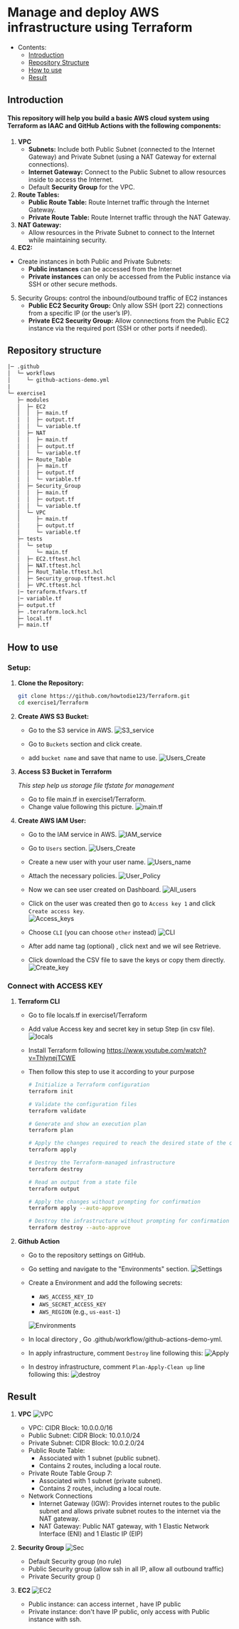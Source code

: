 # Manage and deploy AWS infrastructure using Terraform

<!-- @import "[TOC]" {cmd="toc" depthFrom=1 depthTo=6 orderedList=false} -->
<!-- code_chunk_output -->

* Contents:
    * [Introduction](#introduction)
    * [Repository Structure](#repository-structure)
    * [How to use](#How-to-use)
    * [Result](#Result)
<!-- /code_chunk_output -->



## Introduction

#### This repository will help you build a basic AWS cloud system using Terraform as IAAC and GitHub Actions with the following components:
1. **VPC** 
   - **Subnets:** Include both Public Subnet (connected to the Internet Gateway) and Private Subnet (using a NAT Gateway for external connections).
   - **Internet Gateway:** Connect to the Public Subnet to allow resources inside to access the Internet.
   -  Default **Security Group** for the VPC.		
2. **Route Tables:** 
   - **Public Route Table:** Route Internet traffic through the Internet Gateway.
   - **Private Route Table:** Route Internet traffic through the NAT Gateway.
3. **NAT Gateway:** 
   - Allow resources in the Private Subnet to connect to the Internet while maintaining security.
4. **EC2:** 
 - Create instances in both Public and Private Subnets:
   - **Public instances** can be accessed from the Internet 
   - **Private instances** can only be accessed from the Public instance via SSH or other secure methods.
5. Security Groups: control the inbound/outbound traffic of EC2 instances 
   - **Public EC2 Security Group:** Only allow SSH (port 22) connections from a specific IP (or the user’s IP).
   - **Private EC2 Security Group:** Allow connections from the Public EC2 instance via the required port (SSH or other ports if needed).


## Repository structure
```txt
|─ .github
│  └─ workflows
│     └─ github-actions-demo.yml
|
└─ exercise1
   ├─ modules
   │  ├─ EC2
   │  │  ├─ main.tf
   │  │  ├─ output.tf
   │  │  └─ variable.tf
   │  ├─ NAT
   │  │  ├─ main.tf
   │  │  ├─ output.tf
   │  │  └─ variable.tf
   │  ├─ Route_Table
   │  │  ├─ main.tf
   │  │  ├─ output.tf
   │  │  └─ variable.tf
   │  ├─ Security_Group
   │  │  ├─ main.tf
   │  │  ├─ output.tf
   │  │  └─ variable.tf
   │  └─ VPC
   │     ├─ main.tf
   │     ├─ output.tf
   │     └─ variable.tf
   ├─ tests
   │  └─ setup
   │     └─ main.tf
   │  ├─ EC2.tftest.hcl
   │  ├─ NAT.tftest.hcl
   │  ├─ Rout_Table.tftest.hcl
   │  ├─ Security_group.tftest.hcl
   │  ├─ VPC.tftest.hcl
   |─ terraform.tfvars.tf
   |─ variable.tf
   ├─ output.tf
   ├─ .terraform.lock.hcl
   ├─ local.tf
   ├─ main.tf
```
## How to use
### **Setup:**

1. **Clone the Repository:**
   ```bash
   git clone https://github.com/howtodie123/Terraform.git
   cd exercise1/Terraform
   ```

1. **Create AWS S3 Bucket:**
   - Go to the S3 service in AWS.
   ![S3_service](assets/S3_service.png)

   - Go to ``Buckets`` section and click create.
   - add ``bucket name`` and save that name to use.
   ![Users_Create](assets/S3_Create.png)
2. **Access S3 Bucket in Terraform**
   
   *This step help us storage file tfstate for management* 
    
   - Go to file main.tf in exercise1/Terraform.
   - Change value following this picture.
   ![main.tf](assets/Backend_Terraform.png)

3. **Create AWS IAM User:**
   - Go to the IAM service in AWS.
   ![IAM_service](assets/IAM_service.png)

   - Go to ``Users`` section.
   ![Users_Create](assets/User_Create.png)

   - Create a new user with your user name.
   ![Users_name](assets/User_name.png)

   - Attach the necessary policies.
   ![User_Policy](assets/User_policy.png)

   - Now we can see user created on Dashboard.
   ![All_users](assets/User_success.png)

   - Click on the user was created then go to ``Access key 1`` and click ``Create access key``.     
   ![Access_keys](assets/Accesskey_Create.png)

   - Choose ``CLI`` (you can choose ``other`` instead)
   ![CLI](assets/Accesskey__CLI.png)

   - After add name tag (optional) , click next and we wil see Retrieve.
   - Click download the CSV file to save the keys or copy them directly.
   ![Create_key](assets/Accesskey__Retrieve.png)

### Connect with ACCESS KEY
1. **Terraform CLI**
   - Go to file locals.tf in exercise1/Terraform
   - Add value Access key and secret key in setup Step (in csv file).
   ![locals](assets/locals_Terraform.png)
   
   - Install Terraform following https://www.youtube.com/watch?v=ThlynejTCWE

   - Then follow this step to use it according to your purpose

      ```sh
      # Initialize a Terraform configuration
      terraform init

      # Validate the configuration files
      terraform validate

      # Generate and show an execution plan
      terraform plan

      # Apply the changes required to reach the desired state of the configuration
      terraform apply

      # Destroy the Terraform-managed infrastructure
      terraform destroy

      # Read an output from a state file
      terraform output

      # Apply the changes without prompting for confirmation
      terraform apply --auto-approve

      # Destroy the infrastructure without prompting for confirmation
      terraform destroy --auto-approve
      ```

2. **Github Action** 
   - Go to the repository settings on GitHub.
   - Go setting and navigate to the "Environments" section.
   ![Settings](assets/Github_enviroment.png)
   
   - Create a Environment and add  the following secrets:
     - `AWS_ACCESS_KEY_ID`
     - `AWS_SECRET_ACCESS_KEY`
     - `AWS_REGION` (e.g., `us-east-1`)

     ![Environments](assets/github_secret.png)
    
   - In local directory , Go .github/workflow/github-actions-demo-yml.
   - In apply infrastructure, comment ``Destroy`` line following this:
     ![Apply](assets/workflow_apply.png)
   
   - In destroy infrastructure, comment ``Plan-Apply-Clean up`` line following this:
     ![destroy](assets/workflow_destroy.png)

## Result

1. **VPC**
   ![VPC](assets/Result_VPC.png)

   - VPC: CIDR Block: 10.0.0.0/16
   - Public Subnet: CIDR Block: 10.0.1.0/24
   - Private Subnet: CIDR Block: 10.0.2.0/24
   - Public Route Table:
     + Associated with 1 subnet (public subnet).
     + Contains 2 routes, including a local route.
   - Private Route Table Group 7:
     + Associated with 1 subnet (private subnet).
     + Contains 2 routes, including a local route.
   - Network Connections
      + Internet Gateway (IGW): Provides internet routes to the public subnet and allows private subnet routes to the internet via the NAT gateway.
      + NAT Gateway: Public NAT gateway, with 1 Elastic Network Interface (ENI) and 1 Elastic IP (EIP)

2. **Security Group**
   ![Sec](assets/Result_security_group.png)
   - Default Security group (no rule)
   - Public Security group (allow ssh in all IP, allow all outbound traffic)
   - Private Security group ()

3. **EC2**
   ![EC2](assets/Result_EC2.png)

   - Public instance: can access internet , have IP public
   - Private instance: don't have IP public, only access with Public instance with ssh.
